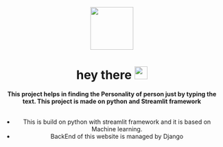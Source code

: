<div id="header" align="center">
  <img src="https://media.giphy.com/media/M9gbBd9nbDrOTu1Mqx/giphy.gif" width="100"/>
</div>


<div align="center">
  <h1>
  hey there
  <img src="https://media.giphy.com/media/hvRJCLFzcasrR4ia7z/giphy.gif" width="30px"/>
  </h1> 
  <b>This project helps in finding the Personality of person just by typing the text. This project is made on python and Streamlit framework</b><br><br>
  <ul>
  <li>This is build on python with streamlit framework and it is based on Machine learning.</li>
  <li>BackEnd of this website is managed by Django</li>
  </ul>
</div>
